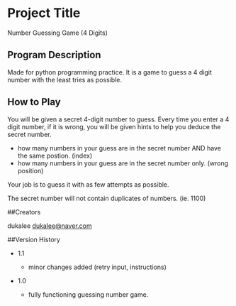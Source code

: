 # Project Title

Number Guessing Game (4 Digits)

## Program Description 

Made for python programming practice. 
It is a game to guess a 4 digit number with the least tries as possible.

## How to Play 

You will be given a secret 4-digit number to guess. 
Every time you enter a 4 digit number, if it is wrong, 
you will be given hints to help you deduce the secret number. 

* how many numbers in your guess are in the secret number AND have the same postion. (index) 
* how many numbers in your guess are in the secret number only. (wrong position)

Your job is to guess it with as few attempts as possible. 

The secret number will not contain duplicates of numbers. (ie. 1100)

##Creators

dukalee 
dukalee@naver.com

##Version History

* 1.1 
    * minor changes added (retry input, instructions)

* 1.0 
    * fully functioning guessing number game. 